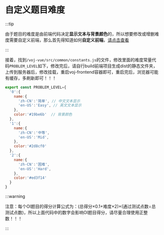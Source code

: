 # 自定义题目难度

:::tip

由于题目的难度是由前端代码决定**显示文本与背景颜色**的，所以想要修改或增删难度需要自定义前端，那么首先得知道如何**自定义前端**，[请点击查看](/use/update-fe/)

:::

接着，找到`/voj-vue/src/common/constants.js`的文件，修改里面的难度常量代码`PROBLEM_LEVEL`如下，修改完后，请自行build前端项目生成dist的静态文件夹，上传到服务器后，修改挂载，重启voj-frontend容器即可，重启完后，浏览器可能有缓存，多刷新即可！！！

```javascript
export const PROBLEM_LEVEL={
  '0':{
    name:{
      'zh-CN':'简单', // 中文文本显示
      'en-US':'Easy', // 英文文本显示
    },
    color:'#19be6b'  // 背景颜色
  },
  '1':{
    name:{
      'zh-CN':'中等',
      'en-US':'Mid',
    },
    color:'#2d8cf0'
  },
  '2':{
    name:{
      'zh-CN':'困难',
      'en-US':'Hard',
    },
    color:'#ed3f14'
  }
}

```

:::warning

注意：每个OI题目的得分计算公式为：(总得分×0.1+难度×2)×(通过测试点数÷总测试点数)，所以上面代码中的数字会影响OI题目得分，请尽量合理使用正整数！！！

:::
